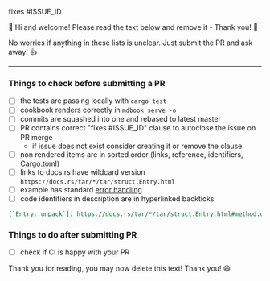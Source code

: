 fixes #ISSUE_ID

:tada: Hi and welcome! Please read the text below and remove it - Thank you! :tada:

No worries if anything in these lists is unclear. Just submit the PR and ask away! :+1:

--------------------------
### Things to check before submitting a PR

- [ ] the tests are passing locally with `cargo test`
- [ ] cookbook renders correctly in `mdbook serve -o`
- [ ] commits are squashed into one and rebased to latest master
- [ ] PR contains correct "fixes #ISSUE_ID" clause to autoclose the issue on PR merge
    -  if issue does not exist consider creating it or remove the clause
- [ ] non rendered items are in sorted order (links, reference, identifiers, Cargo.toml)
- [ ] links to docs.rs have wildcard version `https://docs.rs/tar/*/tar/struct.Entry.html`
- [ ] example has standard [error handling](https://rust-lang-nursery.github.io/rust-cookbook/about.html#a-note-about-error-handling)
- [ ] code identifiers in description are in hyperlinked backticks
```markdown
[`Entry::unpack`]: https://docs.rs/tar/*/tar/struct.Entry.html#method.unpack
```

### Things to do after submitting PR
- [ ] check if CI is happy with your PR

Thank you for reading, you may now delete this text! Thank you! :smile:
